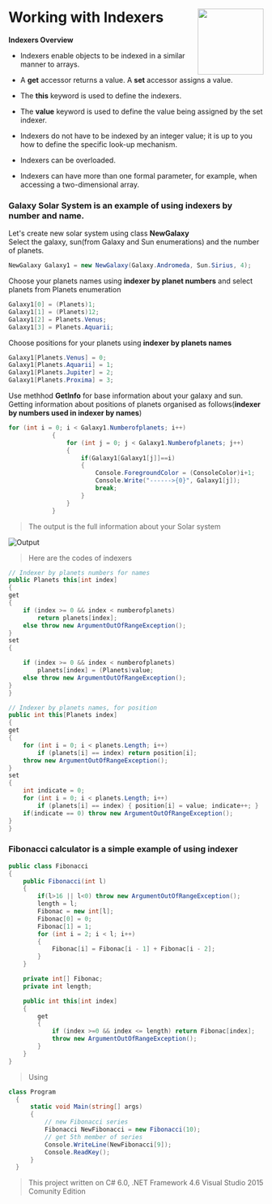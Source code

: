 # Working with Indexers  <img src="https://cloud.githubusercontent.com/assets/24522089/21962098/41a510c8-db36-11e6-95ef-eb392a0a1919.png" align="right" width="130px" height="130px" /> 

**Indexers Overview**

* Indexers enable objects to be indexed in a similar manner to arrays.

* A **get** accessor returns a value. A **set** accessor assigns a value.

* The **this** keyword is used to define the indexers.

* The **value** keyword is used to define the value being assigned by the set indexer.

* Indexers do not have to be indexed by an integer value; it is up to you how to define the specific look-up mechanism.

* Indexers can be overloaded.

* Indexers can have more than one formal parameter, for example, when accessing a two-dimensional array.

### Galaxy Solar System is an example of using indexers by number and name.

Let's create new solar system using class **NewGalaxy**                 
Select the galaxy, sun(from Galaxy and Sun enumerations) and the number of planets.

```c#
NewGalaxy Galaxy1 = new NewGalaxy(Galaxy.Andromeda, Sun.Sirius, 4);
```

Choose your planets names using **indexer by planet numbers** and select planets from Planets enumeration
```c#
Galaxy1[0] = (Planets)1;
Galaxy1[1] = (Planets)12;
Galaxy1[2] = Planets.Venus;
Galaxy1[3] = Planets.Aquarii;
```

Choose positions for your planets using **indexer by planets names**
```c#
Galaxy1[Planets.Venus] = 0;
Galaxy1[Planets.Aquarii] = 1;
Galaxy1[Planets.Jupiter] = 2;
Galaxy1[Planets.Proxima] = 3;
```
Use methhod **GetInfo** for base information about your galaxy and sun.             
Getting information about positions of planets organised as follows(**indexer by numbers used in indexer by names**)
```C#
for (int i = 0; i < Galaxy1.Numberofplanets; i++)
            {
                for (int j = 0; j < Galaxy1.Numberofplanets; j++)
                {
                    if(Galaxy1[Galaxy1[j]]==i)
                    {
                        Console.ForegroundColor = (ConsoleColor)i+1;
                        Console.Write("------>{0}", Galaxy1[j]);
                        break;
                    }
                }           
            }
```

> The output is the full information about your Solar system

![Output](https://cloud.githubusercontent.com/assets/24522089/21958406/df04d260-dac6-11e6-9773-189126c50797.PNG)

>Here are the codes of indexers

```C#
// Indexer by planets numbers for names
public Planets this[int index]
{
get
{
    if (index >= 0 && index < numberofplanets)
        return planets[index];
    else throw new ArgumentOutOfRangeException();
}
set
{

    if (index >= 0 && index < numberofplanets)
        planets[index] = (Planets)value;
    else throw new ArgumentOutOfRangeException();
}
}

// Indexer by planets names, for position
public int this[Planets index]
{
get
{
    for (int i = 0; i < planets.Length; i++)
        if (planets[i] == index) return position[i];
    throw new ArgumentOutOfRangeException();
}
set
{
    int indicate = 0;
    for (int i = 0; i < planets.Length; i++)
        if (planets[i] == index) { position[i] = value; indicate++; }
    if(indicate == 0) throw new ArgumentOutOfRangeException();
}
}
```


### Fibonacci calculator is a  simple example of using indexer

```c#
public class Fibonacci
{
    public Fibonacci(int l)
    {
        if(l>16 || l<0) throw new ArgumentOutOfRangeException();
        length = l;
        Fibonac = new int[l];
        Fibonac[0] = 0;
        Fibonac[1] = 1;
        for (int i = 2; i < l; i++)
        {
            Fibonac[i] = Fibonac[i - 1] + Fibonac[i - 2];
        }
    }

    private int[] Fibonac;
    private int length;

    public int this[int index]
    {
        get
        {              
            if (index >=0 && index <= length) return Fibonac[index];
            throw new ArgumentOutOfRangeException();
        }
    }
}
```

> Using

```c#
class Program
  {
      static void Main(string[] args)
      {
          // new Fibonacci series
          Fibonacci NewFibonacci = new Fibonacci(10);
          // get 5th member of series
          Console.WriteLine(NewFibonacci[9]);
          Console.ReadKey();
      }
  }
```
> This project written on C# 6.0, .NET Framework 4.6 Visual Studio 2015 Comunity Edition
